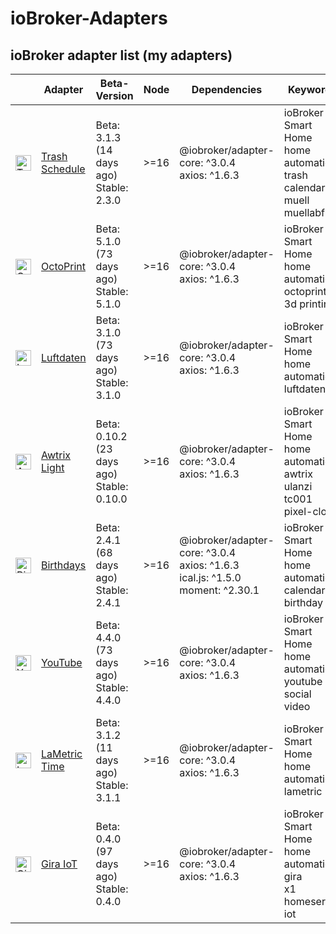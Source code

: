 # ioBroker-Adapters

## ioBroker adapter list (my adapters)

| | Adapter | Beta-Version  | Node | Dependencies | Keywords |
|-|---------|---------------|------|--------------|----------|
| <img src="https://raw.githubusercontent.com/klein0r/ioBroker.trashschedule/master/admin/trashschedule.png" alt="Trash Schedule" width="25" /> | [Trash Schedule](https://github.com/klein0r/ioBroker.trashschedule) | Beta: 3.1.3 (14 days ago)<br/>Stable: 2.3.0 | &gt;&#x3D;16 | @iobroker/adapter-core: ^3.0.4<br/>axios: ^1.6.3 | ioBroker<br/>Smart Home<br/>home automation<br/>trash<br/>calendar<br/>muell<br/>muellabfuhr |
| <img src="https://raw.githubusercontent.com/klein0r/ioBroker.octoprint/master/admin/octoprint.png" alt="OctoPrint" width="25" /> | [OctoPrint](https://github.com/klein0r/ioBroker.octoprint) | Beta: 5.1.0 (73 days ago)<br/>Stable: 5.1.0 | &gt;&#x3D;16 | @iobroker/adapter-core: ^3.0.4<br/>axios: ^1.6.3 | ioBroker<br/>Smart Home<br/>home automation<br/>octoprint<br/>3d printing |
| <img src="https://raw.githubusercontent.com/klein0r/ioBroker.luftdaten/master/admin/luftdaten.png" alt="Luftdaten" width="25" /> | [Luftdaten](https://github.com/klein0r/ioBroker.luftdaten) | Beta: 3.1.0 (73 days ago)<br/>Stable: 3.1.0 | &gt;&#x3D;16 | @iobroker/adapter-core: ^3.0.4<br/>axios: ^1.6.3 | ioBroker<br/>Smart Home<br/>home automation<br/>luftdaten |
| <img src="https://raw.githubusercontent.com/klein0r/ioBroker.awtrix-light/master/admin/awtrix-light.png" alt="Awtrix Light" width="25" /> | [Awtrix Light](https://github.com/klein0r/ioBroker.awtrix-light) | Beta: 0.10.2 (23 days ago)<br/>Stable: 0.10.0 | &gt;&#x3D;16 | @iobroker/adapter-core: ^3.0.4<br/>axios: ^1.6.3 | ioBroker<br/>Smart Home<br/>home automation<br/>awtrix<br/>ulanzi<br/>tc001<br/>pixel-clock |
| <img src="https://raw.githubusercontent.com/klein0r/ioBroker.birthdays/master/admin/birthdays.png" alt="Birthdays" width="25" /> | [Birthdays](https://github.com/klein0r/ioBroker.birthdays) | Beta: 2.4.1 (68 days ago)<br/>Stable: 2.4.1 | &gt;&#x3D;16 | @iobroker/adapter-core: ^3.0.4<br/>axios: ^1.6.3<br/>ical.js: ^1.5.0<br/>moment: ^2.30.1 | ioBroker<br/>Smart Home<br/>home automation<br/>calendar<br/>birthday |
| <img src="https://raw.githubusercontent.com/klein0r/ioBroker.youtube/master/admin/youtube.png" alt="YouTube" width="25" /> | [YouTube](https://github.com/klein0r/ioBroker.youtube) | Beta: 4.4.0 (73 days ago)<br/>Stable: 4.4.0 | &gt;&#x3D;16 | @iobroker/adapter-core: ^3.0.4<br/>axios: ^1.6.3 | ioBroker<br/>Smart Home<br/>home automation<br/>youtube<br/>social<br/>video |
| <img src="https://raw.githubusercontent.com/klein0r/ioBroker.lametric/master/admin/lametric.png" alt="LaMetric Time" width="25" /> | [LaMetric Time](https://github.com/klein0r/ioBroker.lametric) | Beta: 3.1.2 (11 days ago)<br/>Stable: 3.1.1 | &gt;&#x3D;16 | @iobroker/adapter-core: ^3.0.4<br/>axios: ^1.6.3 | ioBroker<br/>Smart Home<br/>home automation<br/>lametric |
| <img src="https://raw.githubusercontent.com/klein0r/ioBroker.gira-iot/master/admin/gira-iot.png" alt="Gira IoT" width="25" /> | [Gira IoT](https://github.com/klein0r/ioBroker.gira-iot) | Beta: 0.4.0 (97 days ago)<br/>Stable: 0.4.0 | &gt;&#x3D;16 | @iobroker/adapter-core: ^3.0.4<br/>axios: ^1.6.3 | ioBroker<br/>Smart Home<br/>home automation<br/>gira<br/>x1<br/>homeserver<br/>iot |
